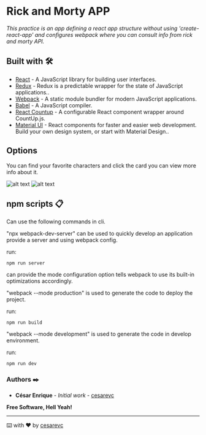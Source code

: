 # Rick and Morty APP
_This practice is an app defining a react app structure without using 'create-react-app' and configures webpack where you can consult info from rick and morty API._

## Built with 🛠️

* [React](https://es.reactjs.org/) - A JavaScript library for building user interfaces.
* [Redux](https://es.redux.js.org/) - Redux is a predictable wrapper for the state of JavaScript applications..
* [Webpack](https://webpack.js.org/) - A static module bundler for modern JavaScript applications.
* [Babel](https://babeljs.io/) - A JavaScript compiler.
* [React Countup](https://www.npmjs.com/package/react-countup) - A configurable React component wrapper around CountUp.js.
* [Material UI](https://material-ui.com/) - React components for faster and easier web development. Build your own design system, or start with Material Design..

## Options 

You can find your favorite characters and click the card you can view more info about it.

![alt text](./public/card_features.gif)
![alt text](./public/responsive.gif)

## npm scripts 📋

Can use the following commands in cli.

"npx webpack-dev-server" can be used to quickly develop an application provide a server and using webpack config.

run: 

```
npm run server
```
can provide the mode configuration option tells webpack to use its built-in optimizations accordingly.

"webpack --mode production" is used to generate the code to deploy the project.

run:
```
npm run build
```

"webpack --mode development" is used to generate the code in develop environment.

run:
```
npm run dev
```

### Authors ✒️

* **César Enrique** - *Initial work* - [cesarevc](https://github.com/cesarevc)



**Free Software, Hell Yeah!**

---
⌨️ with ❤️ by [cesarevc](https://github.com/cesarevc) 